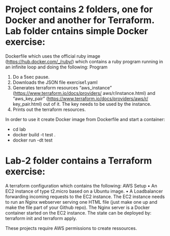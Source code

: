 # Project contains 2 folders, one for Docker and another for Terraform. Lab folder cntains simple Docker exercise: 
Dockerfile which uses the official ruby image (https://hub.docker.com/_/ruby/) which
contains a ruby program running in an infinite loop and doing the following:
Program
1. Do a 5sec pause.
2. Downloads the JSON file exercise1.yaml
3. Generates terraform resources “aws_instance” (https://www.terraform.io/docs/providers/
aws/r/instance.html) and “aws_key_pair” (https://www.terraform.io/docs/providers/aws/r/
key_pair.html) out of it. The key needs to be used by the instance.
4. Prints out the terraform resources.

In order to use it create Docker image from Dockerfile and start a container: 
- cd lab
- docker build -t test .
- docker run -dt test

# Lab-2 folder contains a Terraform exercise:
A terraform configuration which contains the following:
AWS Setup
• An EC2 instance of type t2.micro based on a Ubuntu image.
• A Loadbalancer forwarding incoming requests to the EC2 instance.
The EC2 instance needs to run an Nginx webserver serving one HTML file (just make one up and
make the file part of your Github repo). The Nginx server is a Docker container started on the EC2
instance.
The state can be deployed by: terraform init and terraform apply.

These projects require AWS permissions to create ressources. 
